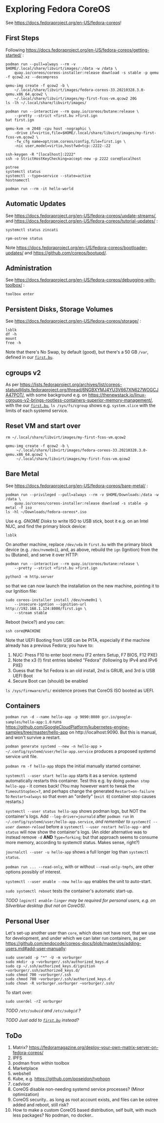 # Exploring Fedora CoreOS

See https://docs.fedoraproject.org/en-US/fedora-coreos!


## First Steps

Following https://docs.fedoraproject.org/en-US/fedora-coreos/getting-started/ :

    podman run --pull=always --rm -v $HOME/.local/share/libvirt/images/:/data -w /data \
        quay.io/coreos/coreos-installer:release download -s stable -p qemu -f qcow2.xz --decompress

    qemu-img create -f qcow2 -b \
        ~/.local/share/libvirt/images/fedora-coreos-33.20210328.3.0-qemu.x86_64.qcow2 \
        ~/.local/share/libvirt/images/my-first-fcos-vm.qcow2 20G
    ls -lh ~/.local/share/libvirt/images/

    podman run --interactive --rm quay.io/coreos/butane:release \
        --pretty --strict <first.bu >first.ign
    bat first.ign

    qemu-kvm -m 2048 -cpu host -nographic \
        -drive if=virtio,file=$HOME/.local/share/libvirt/images/my-first-fcos-vm.qcow2 \
        -fw_cfg name=opt/com.coreos/config,file=first.ign \
        -nic user,model=virtio,hostfwd=tcp::2222-:22

    ssh-keygen -R "[localhost]:2222"
    ssh -o StrictHostKeyChecking=accept-new -p 2222 core@localhost

    pstree
    systemctl status
    systemctl --type=service --state=active
    hostnamectl

    podman run --rm -it hello-world


## Automatic Updates

See https://docs.fedoraproject.org/en-US/fedora-coreos/update-streams/,
and https://docs.fedoraproject.org/en-US/fedora-coreos/tutorial-updates/ :

    systemctl status zincati

    rpm-ostree status

Note https://docs.fedoraproject.org/en-US/fedora-coreos/bootloader-updates/
and https://github.com/coreos/bootupd/.


## Administration

See https://docs.fedoraproject.org/en-US/fedora-coreos/debugging-with-toolbox/ :

    toolbox enter


## Persistent Disks, Storage Volumes

See https://docs.fedoraproject.org/en-US/fedora-coreos/storage/ :

    lsblk
    df -h
    mount
    free -h

Note that there's No Swap, by default (good), but there's a 50 GB `/var`, defined in our [`first.bu`](first.bu).


## cgroups v2

As per https://lists.fedoraproject.org/archives/list/coreos-status@lists.fedoraproject.org/thread/6NGBXYMJ4YU3V667XN627WOGCJA47POT/,
with some background e.g. on https://thenewstack.io/linux-cgroups-v2-brings-rootless-containers-superior-memory-management/,
with the our [`first.bu`](first.bu), `ls /sys/fs/cgroup` shows e.g. `system.slice` with the limits of each systemd service.


## Reset VM and start over

    rm ~/.local/share/libvirt/images/my-first-fcos-vm.qcow2

    qemu-img create -f qcow2 -b \
         ~/.local/share/libvirt/images/fedora-coreos-33.20210328.3.0-qemu.x86_64.qcow2 \
         ~/.local/share/libvirt/images/my-first-fcos-vm.qcow2


## Bare Metal

See https://docs.fedoraproject.org/en-US/fedora-coreos/bare-metal/ :

    podman run --privileged --pull=always --rm -v $HOME/Downloads:/data -w /data \
        quay.io/coreos/coreos-installer:release download -s stable -p metal -f iso
    ls -hl ~/Downloads/fedora-coreos*.iso

Use e.g. _GNOME Disks_ to write ISO to USB stick, boot it e.g. on an Intel NUC, and find the primary block device:

    lsblk

On another machine, replace `/dev/vda` in `first.bu` with the primary block device (e.g. `/dev/nvme0n1`),
and, as above, rebuild the `ign` (Ignition) from the `bu` (Butane), and serve it over HTTP:

    podman run --interactive --rm quay.io/coreos/butane:release \
        --pretty --strict <first.bu >first.ign

    python3 -m http.server

so that we can now launch the installation on the new machine, pointing it to our Ignition file:

    sudo coreos-installer install /dev/nvme0n1 \
        --insecure-igntion --ignition-url http://192.168.1.124:8000/first.ign \
        --stream stable

Reboot (twice?) and you can:

    ssh core@MACHINE

Note that UEFI Booting from USB can be PITA, especially if the machine already has a previous Fedora; you have to:

1. NUC: Press F10 to enter boot menu (F2 enters Setup, F7 BIOS, F12 PXE)
1. Note the x3 (!) first entries labeled "Fedora" (following by IPv4 and IPv6 PXE)
1. Guess that the 1st Fedora is an old install, 2nd is GRUB, and 3rd is USB UEFI Boot
1. Secure Boot can (should) be enabled

`ls /sys/firmware/efi/` existence proves that CoreOS ISO booted as UEFI.


## Containers

`podman run -d --name hello-app -p 9090:8080 gcr.io/google-samples/hello-app:1.0` runs https://github.com/GoogleCloudPlatform/kubernetes-engine-samples/tree/master/hello-app on http://localhost:9090. But this is manual, and won't survive a restart.

`podman generate systemd --new -n hello-app > ~/.config/systemd/user/hello-app.service` produces a proposed systemd service unit file.

`podman rm -f hello-app` stops the initial manually started container.

`systemctl --user start hello-app` starts it as a service. systemd automatically restarts this container. Test this e.g. by doing `podman stop hello-app` - it comes back!  (You may however want to tweak the `TimeoutStopSec=7`, and perhaps change the generated `Restart=on-failure` to `Restart=always` so that even an "orderly" (`exit 0`) container stop causes restarts.)

`systemctl --user status hello-app` shows podman logs, but NOT the container's logs.  Add `--log-driver=journald` after `podman run` in `~/.config/systemd/user/hello-app.service`, _and remember to `systemctl --user daemon-reload`_ before a `systemctl --user restart hello-app` - and `status` will now show the container's logs.  (An older alternative was to instead remove `-d` **AND** `Type=forking`; but that approach seems to consume more memory, according to systemctl status. Makes sense, right?)

`journalctl --user -u hello-app` shows a full longer log than `systemctl status`.

`podman run ... --read-only`, with or without `--read-only-tmpfs`, are other options possibly of interest.

`systemctl --user enable --now hello-app` enables the unit to auto-start.

`sudo systemctl reboot` tests the container's automatic start-up.

_TODO `loginctl enable-linger` may be required for personal users, e.g. on Silverblue desktop (but not on CoreOS)._


## Personal User

Let's set-up another user than `core`, which does not have root, that we use for development, and under which we can later run containers,
as per https://github.com/endocode/coreos-docs/blob/master/os/adding-users.md#add-user-manually:

    sudo useradd -p "*" -U -m vorburger
    sudo mkdir -p ~vorburger/.ssh/authorized_keys.d
    sudo cp ~/.ssh/authorized_keys.d/ignition ~vorburger/.ssh/authorized_keys.d/
    sudo chmod 700 ~vorburger/.ssh
    sudo chmod 700 ~vorburger/.ssh/authorized_keys.d
    sudo chown -R vorburger.vorburger ~vorburger/.ssh/

To start over:

    sudo userdel -rZ vorburger

_TODO `/etc/subuid` and `/etc/subgid` ?_

_TODO Just add to [`first.bu`](first.bu) instead?_


## ToDo

1. Matrix? https://fedoramagazine.org/deploy-your-own-matrix-server-on-fedora-coreos/
1. IPFS
1. podman from within toolbox
1. Marketplace
1. webshell
1. Kube, e.g. https://github.com/poseidon/typhoon
1. cadvisor
1. CoreOS disable non-needing systemd service processes? (Minor optimization)
1. CoreOS security.. as long as root account exists, and files can be ostree added and reboot, still risk?
1. How to make a custom CoreOS based distribution, self built, with much less packages? No podman, no docker..
